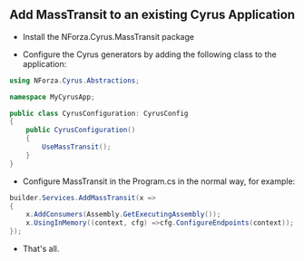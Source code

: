 ## Add MassTransit to an existing Cyrus Application

* Install the NForza.Cyrus.MassTransit package

* Configure the Cyrus generators by adding the following class to the application:

```csharp
using NForza.Cyrus.Abstractions;

namespace MyCyrusApp;

public class CyrusConfiguration: CyrusConfig
{
    public CyrusConfiguration()
    {
        UseMassTransit();
    }
}
```
* Configure MassTransit in the Program.cs in the normal way, for example:

```csharp
builder.Services.AddMassTransit(x =>
{
    x.AddConsumers(Assembly.GetExecutingAssembly());
    x.UsingInMemory((context, cfg) =>cfg.ConfigureEndpoints(context));
});
```
* That's all. 
